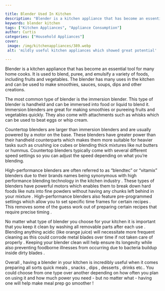 ```yaml
---

title: Blender Used In Kitchen
description: "Blender is a kitchen appliance that has become an essential tool for many home cooks. It is used to blend, puree, and emulsify a v...you wont regret reading on"
keywords: blender kitchen
tags: ["Kitchen Appliances", "Appliance Consumption"]
author: Curtis
categories: ["Household Appliances"]
cover: 
 image: /img/kitchenappliances/389.webp
 alt: 'mildly useful kitchen appliances which showed great potential'

---
```


Blender is a kitchen appliance that has become an essential tool for many home cooks. It is used to blend, puree, and emulsify a variety of foods, including fruits and vegetables. The blender has many uses in the kitchen and can be used to make smoothies, sauces, soups, dips and other creations.

The most common type of blender is the immersion blender. This type of blender is handheld and can be immersed into food or liquid to blend it. Immersion blenders are great for making smoothies or pureeing fruits and vegetables quickly. They also come with attachments such as whisks which can be used to beat eggs or whip cream. 

Countertop blenders are larger than immersion blenders and are usually powered by a motor on the base. These blenders have greater power than their handheld counterparts which makes them more suitable for heavier tasks such as crushing ice cubes or blending thick mixtures like nut butters or hummus. Countertop blenders typically come with several different speed settings so you can adjust the speed depending on what you’re blending. 

High-performance blenders are often referred to as “blendtec” or “vitamix” blenders due to their brands names being synonymous with high performance blending technology in the kitchen industry . These types of blenders have powerful motors which enables them to break down hard foods like nuts into fine powders without having any chunks left behind in your mixture . High-performance blenders also feature pre-programmed settings which allow you to set specific time frames for certain recipes . This removes some of the guess work out of preparing certain recipes that require precise timing . 

No matter what type of blender you choose for your kitchen it is important that you keep it clean by washing all removable parts after each use . Blending anything acidic (like orange juice) will necessitate more frequent cleaning as this could corrode metal blades over time if not taken care of properly . Keeping your blender clean will help ensure its longevity while also preventing foodborne illnesses from occurring due to bacteria buildup inside dirty blades . 

Overall , having a blender in your kitchen is incredibly useful when it comes preparing all sorts quick meals , snacks , dips , desserts , drinks etc.. You could choose from one type over another depending on how often you plan on using it and how much power you need - but no matter what - having one will help make meal prep go smoother !

